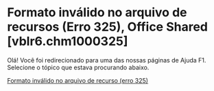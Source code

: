 
# Formato inválido no arquivo de recursos (Erro 325), Office Shared [vblr6.chm1000325]

Olá! Você foi redirecionado para uma das nossas páginas de Ajuda F1. Selecione o tópico que estava procurando abaixo.

[Formato inválido no arquivo de recurso (erro 325)](http://msdn.microsoft.com/library/0adbbb62-8a65-6a29-5c9e-7cd35efd0ff9%28Office.15%29.aspx)
